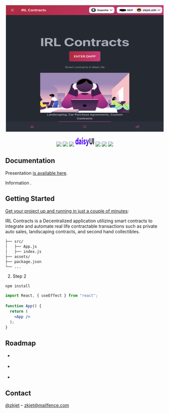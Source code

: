 <br />
<br />
<p align="center">
  <a href="https://www.www.com">
    <img src="./assets/screen.png" alt="" width="500" height="400">
  </a>
</p>

<!-- DOCUMENTATION -->
<p align="center">
<img src="https://img.shields.io/badge/Ethereum-3C3C3D?style=for-the-badge&logo=Ethereum&logoColor=white">
<img src="https://img.shields.io/badge/Solidity-%23363636.svg?style=for-the-badge&logo=solidity&logoColor=white">
<img src="https://img.shields.io/badge/react-%2320232a.svg?style=for-the-badge&logo=react&logoColor=%2361DAFB">
<img src="https://raw.githubusercontent.com/saadeghi/files/main/daisyui/logo-4.svg" height="30" width="60">
<img src="https://img.shields.io/badge/tailwindcss-%2338B2AC.svg?style=for-the-badge&logo=tailwind-css&logoColor=white">
<img src="https://img.shields.io/badge/javascript-%23323330.svg?style=for-the-badge&logo=javascript&logoColor=%23F7DF1E">
<img src="https://img.shields.io/badge/typescript-%23007ACC.svg?style=for-the-badge&logo=typescript&logoColor=white">
</p>

## Documentation

Presentation [is available here](https://docs.google.com/presentation/d/1b_Fy8l3wLm8-ZuozdH7DRxXhcWh2MstvNbdja1Stft8/edit?usp=sharing).

Information [](https://github.com/zkjet).

## Getting Started

[Get your project up and running in just a couple of minutes](https://easybase.io/react/#setup):

IRL Contracts is a Decentralized application utilizing smart contracts to integrate and automate real life contractable transactions such as private auto sales, landscaping contracts, and second hand collectibles.

```shell
├── src/
│   ├── App.js
│   ├── index.js
├── assets/
├── package.json
└── ...
```

2. Step 2
```
npm install 
```

```jsx
import React, { useEffect } from "react";

function App() {
  return (
    <App />
  );
}
```

## Roadmap

* []()

* []()

* []()

<!-- CONTACT -->
## Contact

[@zkjet](https://twitter.com/zkjet) – zkjet@mailfence.com